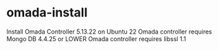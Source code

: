 # omada-install
Install Omada Controller 5.13.22 on Ubuntu 22
Omada controller requires Mongo DB 4.4.25 or LOWER
Omada controller requires libssl 1.1

